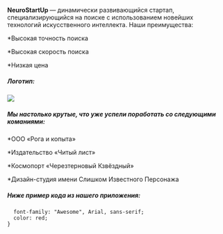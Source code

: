 <b>NeuroStartUp </b>— динамически развивающийся стартап, специализирующийся на поиске с использованием новейших технологий искусственного интеллекта. Наши преимущества:

<p>*Высокая точность поиска
<p>*Высокая скорость поиска
<p>*Низкая ценa 

##### Логотип:
<img src="https://camo.githubusercontent.com/79ee96a8b8fa098c44d1ca302006f24d008408a1c22fc13260437214d705a23d/68747470733a2f2f6e65746f6c6f67792d636f64652e6769746875622e696f2f6769742d686f6d65776f726b732f696e74726f64756374696f6e2f6173736574732f6c6f676f2e706e67">


##### Мы настолько крутые, что уже успели поработать со следующими команиями:

 <p> *ООО «Рога и копыта»
 <p> *Издательство «Читый лист»
 <p> *Космопорт «Черезтерновый Кзвёздный»
<p>  *Дизайн-студия имени Слишком Известного Персонажа


##### Ниже пример кода из нашего приложения:

```.selector {
  font-family: "Awesome", Arial, sans-serif;
  color: red;
}
```